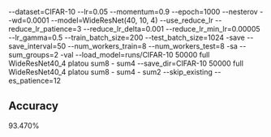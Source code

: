 --dataset=CIFAR-10 --lr=0.05 --momentum=0.9 --epoch=1000 --nesterov --wd=0.0001 --model=WideResNet(40, 10, 4) --use_reduce_lr --reduce_lr_patience=3 --reduce_lr_delta=0.001 --reduce_lr_min_lr=0.00005 --lr_gamma=0.5 --train_batch_size=200 --test_batch_size=1024 -save --save_interval=50 --num_workers_train=8 --num_workers_test=8 -sa --sum_groups=2 -val --load_model=runs/CIFAR-10 50000 full WideResNet40_4 platou sum8 - sum4 --save_dir=CIFAR-10 50000 full WideResNet40_4 platou sum8 - sum4 - sum2 --skip_existing --es_patience=12
## Accuracy
 93.470%